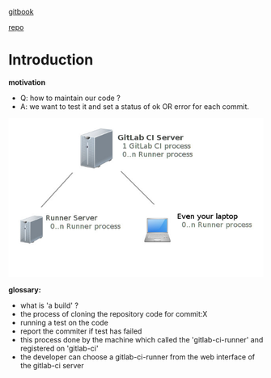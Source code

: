 [gitbook](http://linnovate.gitbooks.io/handbook/content/)

[repo](https://github.com/linnovate/handbook/)


# Introduction

**motivation**
- Q: how to maintain our code ?
- A: we want to test it and set a status of ok OR error for each commit.


![cover](cover.jpg)

**glossary:**

- what is 'a build' ?
- the process of cloning the repository code for commit:X
- running a test on the code
- report the commiter if test has failed
- this process done by the machine which called the 'gitlab-ci-runner' and registered on 'gitlab-ci'
- the developer can choose a gitlab-ci-runner from the web interface of the gitlab-ci server
